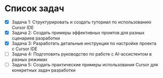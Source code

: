 # Список задач

- [x] Задача 1: Структурировать и создать туториал по использованию Cursor IDE
- [x] Задача 2: Создать примеры эффективных промтов для разных сценариев разработки
- [x] Задача 3: Разработать детальные инструкции по настройке проекта с Cursor IDE
- [ ] Задача 4: Подготовить руководство по работе с AI-ассистентом в разных режимах
- [ ] Задача 5: Создать практические примеры использования Cursor для конкретных задач разработки 